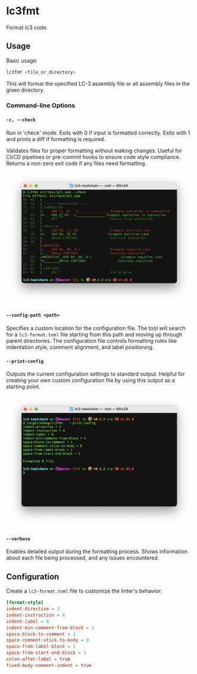 # lc3fmt

Format lc3 code.

## Usage

Basic usage:

```bash
lc3fmt <file_or_directory>
```

This will format the specified LC-3 assembly file or all assembly files in the given directory.

### Command-line Options

#### `-c, --check`

Run in 'check' mode. Exits with 0 if input is formatted correctly.
Exits with 1 and prints a diff if formatting is required.

Validates files for proper formatting without making changes.
Useful for CI/CD pipelines or pre-commit hooks to ensure code style compliance.
Returns a non-zero exit code if any files need formatting.

<img src="../../doc/check_mode.png" alt="Description" width="500">

#### `--config-path <path>`

Specifies a custom location for the configuration file. The tool will search for a `lc3-format.toml` file starting from
this path and moving up through parent directories. The configuration file controls formatting rules like indentation
style, comment alignment, and label positioning.

#### `--print-config`

Outputs the current configuration settings to standard output. Helpful for creating your own custom configuration file
by using this output as a starting point.

<img src="../../doc/print_config.png" alt="Description" width="500">

#### `--verbose`

Enables detailed output during the formatting process. Shows information about each file being processed, and any issues
encountered.

## Configuration

Create a `lc3-format.toml` file to customize the linter's behavior:

```toml
[format-style]
indent-directive = 3
indent-instruction = 4
indent-label = 0
indent-min-comment-from-block = 1
space-block-to-comment = 1
space-comment-stick-to-body = 0
space-from-label-block = 1
space-from-start-end-block = 1
colon-after-label = true
fixed-body-comment-indent = true
```